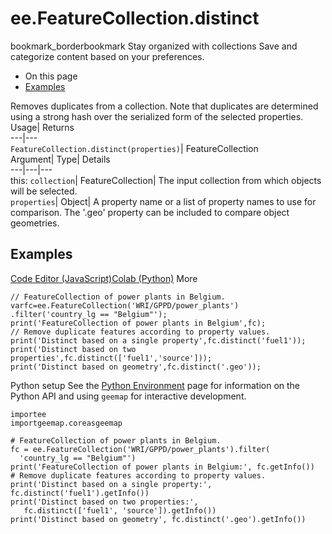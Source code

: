  
#  ee.FeatureCollection.distinct 
bookmark_borderbookmark Stay organized with collections  Save and categorize content based on your preferences. 
  * On this page
  * [Examples](https://developers.google.com/earth-engine/apidocs/ee-featurecollection-distinct#examples)


Removes duplicates from a collection. Note that duplicates are determined using a strong hash over the serialized form of the selected properties. 
Usage| Returns  
---|---  
`FeatureCollection.distinct(properties)`| FeatureCollection  
Argument| Type| Details  
---|---|---  
this: `collection`| FeatureCollection| The input collection from which objects will be selected.  
`properties`| Object| A property name or a list of property names to use for comparison. The '.geo' property can be included to compare object geometries.  
## Examples
[Code Editor (JavaScript)](https://developers.google.com/earth-engine/apidocs/ee-featurecollection-distinct#code-editor-javascript-sample)[Colab (Python)](https://developers.google.com/earth-engine/apidocs/ee-featurecollection-distinct#colab-python-sample) More
```
// FeatureCollection of power plants in Belgium.
varfc=ee.FeatureCollection('WRI/GPPD/power_plants')
.filter('country_lg == "Belgium"');
print('FeatureCollection of power plants in Belgium',fc);
// Remove duplicate features according to property values.
print('Distinct based on a single property',fc.distinct('fuel1'));
print('Distinct based on two properties',fc.distinct(['fuel1','source']));
print('Distinct based on geometry',fc.distinct('.geo'));
```
Python setup
See the [ Python Environment](https://developers.google.com/earth-engine/guides/python_install) page for information on the Python API and using `geemap` for interactive development.
```
importee
importgeemap.coreasgeemap
```
```
# FeatureCollection of power plants in Belgium.
fc = ee.FeatureCollection('WRI/GPPD/power_plants').filter(
  'country_lg == "Belgium"')
print('FeatureCollection of power plants in Belgium:', fc.getInfo())
# Remove duplicate features according to property values.
print('Distinct based on a single property:', fc.distinct('fuel1').getInfo())
print('Distinct based on two properties:',
   fc.distinct(['fuel1', 'source']).getInfo())
print('Distinct based on geometry', fc.distinct('.geo').getInfo())
```

